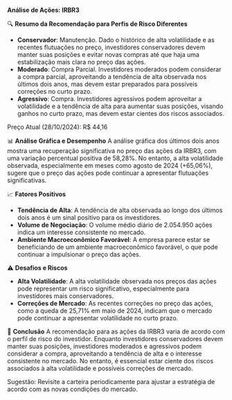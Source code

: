 **Análise de Ações: IRBR3**

🔍 **Resumo da Recomendação para Perfis de Risco Diferentes**
- **Conservador**: Manutenção. Dado o histórico de alta volatilidade e as recentes flutuações no preço, investidores conservadores devem manter suas posições e evitar novas compras até que haja uma estabilização mais clara no preço das ações.
- **Moderado**: Compra Parcial. Investidores moderados podem considerar a compra parcial, aproveitando a tendência de alta observada nos últimos dois anos, mas devem estar preparados para possíveis correções no curto prazo.
- **Agressivo**: Compra. Investidores agressivos podem aproveitar a volatilidade e a tendência de alta para aumentar suas posições, visando ganhos no curto prazo, mas devem estar cientes dos riscos associados.

Preço Atual (28/10/2024): R$ 44,16

📊 **Análise Gráfica e Desempenho**
A análise gráfica dos últimos dois anos mostra uma recuperação significativa no preço das ações da IRBR3, com uma variação percentual positiva de 58,28%. No entanto, a alta volatilidade observada, especialmente em meses como agosto de 2024 (+65,06%), sugere que o preço das ações pode continuar a apresentar flutuações significativas.

📈 **Fatores Positivos**
- **Tendência de Alta**: A tendência de alta observada ao longo dos últimos dois anos é um sinal positivo para os investidores.
- **Volume de Negociação**: O volume médio diário de 2.054.950 ações indica um interesse consistente no mercado.
- **Ambiente Macroeconômico Favorável**: A empresa parece estar se beneficiando de um ambiente macroeconômico favorável, o que pode continuar a impulsionar o preço das ações.

⚠️ **Desafios e Riscos**
- **Alta Volatilidade**: A alta volatilidade observada nos preços das ações pode representar um risco significativo, especialmente para investidores mais conservadores.
- **Correções de Mercado**: As recentes correções no preço das ações, como a queda de 25,71% em maio de 2024, indicam que o mercado pode continuar a apresentar volatilidade no curto prazo.

📌 **Conclusão**
A recomendação para as ações da IRBR3 varia de acordo com o perfil de risco do investidor. Enquanto investidores conservadores devem manter suas posições, investidores moderados e agressivos podem considerar a compra, aproveitando a tendência de alta e o interesse consistente no mercado. No entanto, é essencial estar ciente dos riscos associados à alta volatilidade e possíveis correções de mercado.

Sugestão: Revisite a carteira periodicamente para ajustar a estratégia de acordo com as novas condições do mercado.